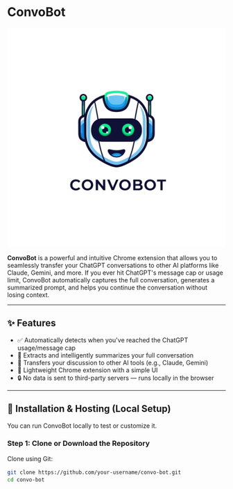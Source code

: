 # ConvoBot

![ConvoBot Logo](icons/convo-bot.png)

**ConvoBot** is a powerful and intuitive Chrome extension that allows you to seamlessly transfer your ChatGPT conversations to other AI platforms like Claude, Gemini, and more. If you ever hit ChatGPT's message cap or usage limit, ConvoBot automatically captures the full conversation, generates a summarized prompt, and helps you continue the conversation without losing context.

---

## ✨ Features

- ✅ Automatically detects when you've reached the ChatGPT usage/message cap
- 🧠 Extracts and intelligently summarizes your full conversation
- 🔄 Transfers your discussion to other AI tools (e.g., Claude, Gemini)
- 🧩 Lightweight Chrome extension with a simple UI
- 🔒 No data is sent to third-party servers — runs locally in the browser

---

## 🚀 Installation & Hosting (Local Setup)

You can run ConvoBot locally to test or customize it.

### Step 1: Clone or Download the Repository

Clone using Git:

```bash
git clone https://github.com/your-username/convo-bot.git
cd convo-bot
